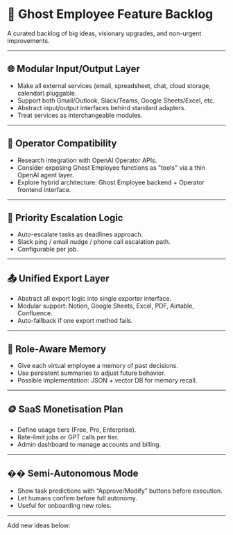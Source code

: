 # 🚀 Ghost Employee Feature Backlog

A curated backlog of big ideas, visionary upgrades, and non-urgent improvements.

---

## 🌐 Modular Input/Output Layer
- Make all external services (email, spreadsheet, chat, cloud storage, calendar) pluggable.
- Support both Gmail/Outlook, Slack/Teams, Google Sheets/Excel, etc.
- Abstract input/output interfaces behind standard adapters.
- Treat services as interchangeable modules.

---

## 🤖 Operator Compatibility
- Research integration with OpenAI Operator APIs.
- Consider exposing Ghost Employee functions as "tools" via a thin OpenAI agent layer.
- Explore hybrid architecture: Ghost Employee backend + Operator frontend interface.

---

## 📆 Priority Escalation Logic
- Auto-escalate tasks as deadlines approach.
- Slack ping / email nudge / phone call escalation path.
- Configurable per job.

---

## 📤 Unified Export Layer
- Abstract all export logic into single exporter interface.
- Modular support: Notion, Google Sheets, Excel, PDF, Airtable, Confluence.
- Auto-fallback if one export method fails.

---

## 🧠 Role-Aware Memory
- Give each virtual employee a memory of past decisions.
- Use persistent summaries to adjust future behavior.
- Possible implementation: JSON + vector DB for memory recall.

---

## 🪙 SaaS Monetisation Plan
- Define usage tiers (Free, Pro, Enterprise).
- Rate-limit jobs or GPT calls per tier.
- Admin dashboard to manage accounts and billing.

---

## �� Semi-Autonomous Mode
- Show task predictions with “Approve/Modify” buttons before execution.
- Let humans confirm before full autonomy.
- Useful for onboarding new roles.

---

Add new ideas below:

